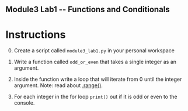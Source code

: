 ## Module3 Lab1 -- Functions and Conditionals

# Instructions

0. Create a script called `module3_lab1.py` in your personal workspace

0. Write a function called `odd_or_even` that takes a single integer as an argument.

0. Inside the function write a loop that will iterate from 0 until the integer argument. Note: read about [.range()](https://docs.python.org/3/library/stdtypes.html#typesseq-range). 

0. For each integer in the for loop `print()` out if it is odd or even to the console.
